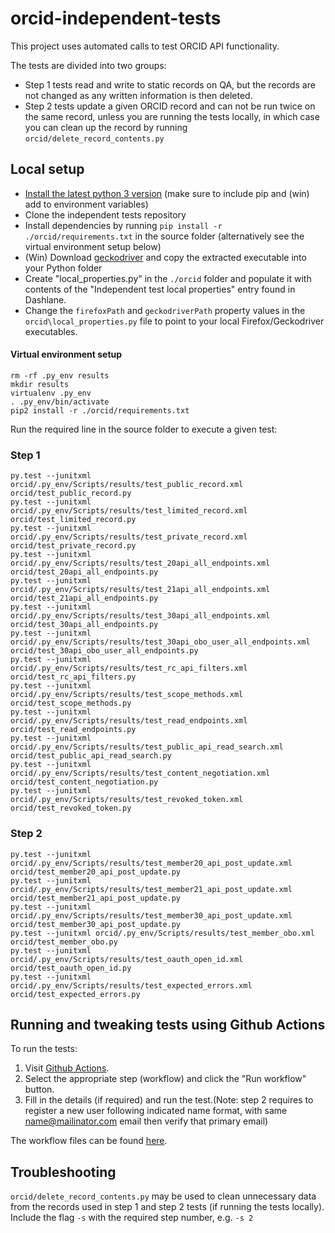 # orcid-independent-tests

This project uses automated calls to test ORCID API functionality.

The tests are divided into two groups:
* Step 1 tests read and write to static records on QA, but the records are not changed as any written information is then deleted.
* Step 2 tests update a given ORCID record and can not be run twice on the same record, unless you are running the tests locally, in which case you can clean up the record by running `orcid/delete_record_contents.py`

## Local setup

* [Install the latest python 3 version](https://www.python.org/downloads/) (make sure to include pip and (win) add to environment variables)
* Clone the independent tests repository
* Install dependencies by running `pip install -r ./orcid/requirements.txt` in the source folder (alternatively see the virtual environment setup below)
* (Win) Download [geckodriver](https://github.com/mozilla/geckodriver/releases) and copy the extracted executable into your Python folder
* Create "local_properties.py" in the `./orcid` folder and populate it with contents of the "Independent test local properties" entry found in Dashlane.
* Change the `firefoxPath` and `geckodriverPath` property values in the `orcid\local_properties.py` file to point to your local Firefox/Geckodriver executables.

#### Virtual environment setup

    rm -rf .py_env results
    mkdir results
    virtualenv .py_env
    . .py_env/bin/activate
    pip2 install -r ./orcid/requirements.txt

Run the required line in the source folder to execute a given test:

### Step 1
    py.test --junitxml orcid/.py_env/Scripts/results/test_public_record.xml orcid/test_public_record.py
    py.test --junitxml orcid/.py_env/Scripts/results/test_limited_record.xml orcid/test_limited_record.py
    py.test --junitxml orcid/.py_env/Scripts/results/test_private_record.xml orcid/test_private_record.py
    py.test --junitxml orcid/.py_env/Scripts/results/test_20api_all_endpoints.xml orcid/test_20api_all_endpoints.py
    py.test --junitxml orcid/.py_env/Scripts/results/test_21api_all_endpoints.xml orcid/test_21api_all_endpoints.py
    py.test --junitxml orcid/.py_env/Scripts/results/test_30api_all_endpoints.xml orcid/test_30api_all_endpoints.py
    py.test --junitxml orcid/.py_env/Scripts/results/test_30api_obo_user_all_endpoints.xml orcid/test_30api_obo_user_all_endpoints.py
    py.test --junitxml orcid/.py_env/Scripts/results/test_rc_api_filters.xml orcid/test_rc_api_filters.py
    py.test --junitxml orcid/.py_env/Scripts/results/test_scope_methods.xml orcid/test_scope_methods.py
    py.test --junitxml orcid/.py_env/Scripts/results/test_read_endpoints.xml orcid/test_read_endpoints.py
    py.test --junitxml orcid/.py_env/Scripts/results/test_public_api_read_search.xml orcid/test_public_api_read_search.py
    py.test --junitxml orcid/.py_env/Scripts/results/test_content_negotiation.xml orcid/test_content_negotiation.py
    py.test --junitxml orcid/.py_env/Scripts/results/test_revoked_token.xml orcid/test_revoked_token.py
### Step 2
    py.test --junitxml orcid/.py_env/Scripts/results/test_member20_api_post_update.xml orcid/test_member20_api_post_update.py
    py.test --junitxml orcid/.py_env/Scripts/results/test_member21_api_post_update.xml orcid/test_member21_api_post_update.py
    py.test --junitxml orcid/.py_env/Scripts/results/test_member30_api_post_update.xml orcid/test_member30_api_post_update.py
    py.test --junitxml orcid/.py_env/Scripts/results/test_member_obo.xml orcid/test_member_obo.py
    py.test --junitxml orcid/.py_env/Scripts/results/test_oauth_open_id.xml orcid/test_oauth_open_id.py
    py.test --junitxml orcid/.py_env/Scripts/results/test_expected_errors.xml orcid/test_expected_errors.py


## Running and tweaking tests using Github Actions

To run the tests:

1. Visit [Github Actions](https://github.com/ORCID/orcid-independent-tests/actions/).
2. Select the appropriate step (workflow) and click the "Run workflow" button.
3. Fill in the details (if required) and run the test.(Note: step 2 requires to register a new user following indicated name format, with same name@mailinator.com email then verify that primary email)

The workflow files can be found [here](https://github.com/ORCID/orcid-independent-tests/tree/master/.github/workflows).

## Troubleshooting

`orcid/delete_record_contents.py` may be used to clean unnecessary data from the records used in step 1 and step 2 tests (if running the tests locally). Include the flag `-s` with the required step number, e.g. `-s 2`
